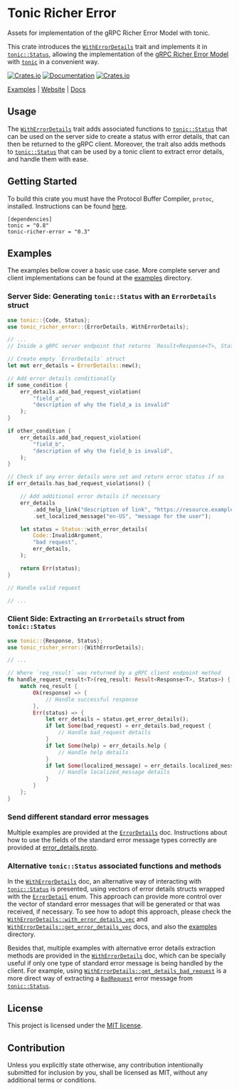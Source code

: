 # Tonic Richer Error
Assets for implementation of the gRPC Richer Error Model with tonic.

This crate introduces the [`WithErrorDetails`] trait and implements it in
[`tonic::Status`], allowing the implementation of the [gRPC Richer Error Model]
with [`tonic`] in a convenient way.

[![Crates.io](https://img.shields.io/crates/v/tonic-richer-error)](https://crates.io/crates/tonic-richer-error)
[![Documentation](https://docs.rs/tonic-richer-error/badge.svg)](https://docs.rs/tonic-richer-error)
[![Crates.io](https://img.shields.io/crates/l/tonic-richer-error)](LICENSE)

[Examples] | [Website] | [Docs] 

## Usage
The [`WithErrorDetails`] trait adds associated functions to [`tonic::Status`]
that can be used on the server side to create a status with error details, that
can then be returned to the gRPC client. Moreover, the trait also adds methods
to [`tonic::Status`] that can be used by a tonic client to extract error
details, and handle them with ease.

## Getting Started
To build this crate you must have the Protocol Buffer Compiler, `protoc`,
installed. Instructions can be found [here][protoc-install].

```
[dependencies]
tonic = "0.8"
tonic-richer-error = "0.3"
```

## Examples
The examples bellow cover a basic use case. More complete server and client
implementations can be found at the [examples] directory.

### Server Side: Generating `tonic::Status` with an `ErrorDetails` struct
```rust
use tonic::{Code, Status};
use tonic_richer_error::{ErrorDetails, WithErrorDetails};

// ...
// Inside a gRPC server endpoint that returns `Result<Response<T>, Status>`

// Create empty `ErrorDetails` struct
let mut err_details = ErrorDetails::new();

// Add error details conditionally
if some_condition {
    err_details.add_bad_request_violation(
        "field_a",
        "description of why the field_a is invalid"
    );
}

if other_condition {
    err_details.add_bad_request_violation(
        "field_b",
        "description of why the field_b is invalid",
    );
}

// Check if any error details were set and return error status if so
if err_details.has_bad_request_violations() {

    // Add additional error details if necessary
    err_details
        .add_help_link("description of link", "https://resource.example.local")
        .set_localized_message("en-US", "message for the user");

    let status = Status::with_error_details(
        Code::InvalidArgument,
        "bad request",
        err_details,
    );

    return Err(status);
}

// Handle valid request

// ...
```

### Client Side: Extracting an `ErrorDetails` struct from `tonic::Status`
```rust
use tonic::{Response, Status};
use tonic_richer_error::{WithErrorDetails};

// ...

// Where `req_result` was returned by a gRPC client endpoint method
fn handle_request_result<T>(req_result: Result<Response<T>, Status>) {
    match req_result {
        Ok(response) => {
            // Handle successful response
        },
        Err(status) => {
            let err_details = status.get_error_details();
            if let Some(bad_request) = err_details.bad_request {
                // Handle bad_request details
            }
            if let Some(help) = err_details.help {
                // Handle help details
            }
            if let Some(localized_message) = err_details.localized_message {
                // Handle localized_message details
            }
        }
    };
}
```

### Send different standard error messages
Multiple examples are provided at the [`ErrorDetails`] doc. Instructions about
how to use the fields of the standard error message types correctly are
provided at [error_details.proto].

### Alternative `tonic::Status` associated functions and methods
In the [`WithErrorDetails`] doc, an alternative way of interacting with
[`tonic::Status`] is presented, using vectors of error details structs wrapped
with the [`ErrorDetail`] enum. This approach can provide more control over the
vector of standard error messages that will be generated or that was received,
if necessary. To see how to adopt this approach, please check the
[`WithErrorDetails::with_error_details_vec`] and
[`WithErrorDetails::get_error_details_vec`] docs, and also the
[examples] directory.  

Besides that, multiple examples with alternative error details extraction
methods are provided in the [`WithErrorDetails`] doc, which can be specially
useful if only one type of standard error message is being handled by the
client. For example, using [`WithErrorDetails::get_details_bad_request`] is a
more direct way of extracting a [`BadRequest`] error message from
[`tonic::Status`].

## License

This project is licensed under the [MIT license](LICENSE).

## Contribution

Unless you explicitly state otherwise, any contribution intentionally submitted
for inclusion by you, shall be licensed as MIT, without any additional terms or
conditions.

[`tonic::Status`]: https://docs.rs/tonic/0.8.0/tonic/struct.Status.html
[`tonic`]: https://docs.rs/tonic/0.8.0/tonic/
[gRPC Richer Error Model]: https://www.grpc.io/docs/guides/error/
[Examples]: https://github.com/flemosr/tonic-richer-error/tree/main/examples
[Website]: https://github.com/flemosr/tonic-richer-error
[Docs]: https://docs.rs/tonic-richer-error/0.3.1/tonic_richer_error/
[protoc-install]: https://grpc.io/docs/protoc-installation/
[examples]: https://github.com/flemosr/tonic-richer-error/tree/main/examples
[error_details.proto]: https://github.com/googleapis/googleapis/blob/master/google/rpc/error_details.proto
[`ErrorDetails`]: https://docs.rs/tonic-richer-error/0.3.1/tonic_richer_error/struct.ErrorDetails.html
[`WithErrorDetails`]: https://docs.rs/tonic-richer-error/0.3.1/tonic_richer_error/trait.WithErrorDetails.html
[`ErrorDetail`]: https://docs.rs/tonic-richer-error/0.3.1/tonic_richer_error/enum.ErrorDetail.html
[`WithErrorDetails::with_error_details_vec`]: https://docs.rs/tonic-richer-error/0.3.1/tonic_richer_error/trait.WithErrorDetails.html#tymethod.with_error_details_vec
[`WithErrorDetails::get_error_details_vec`]: https://docs.rs/tonic-richer-error/0.3.1/tonic_richer_error/trait.WithErrorDetails.html#tymethod.get_error_details_vec
[`WithErrorDetails::get_details_bad_request`]: https://docs.rs/tonic-richer-error/0.3.1/tonic_richer_error/trait.WithErrorDetails.html#tymethod.get_details_bad_request
[`BadRequest`]: https://docs.rs/tonic-richer-error/0.3.1/tonic_richer_error/struct.BadRequest.html